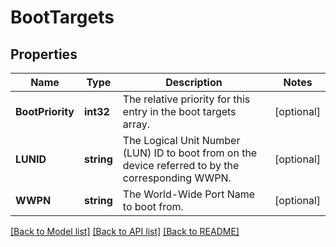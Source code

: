 # BootTargets

## Properties
Name | Type | Description | Notes
------------ | ------------- | ------------- | -------------
**BootPriority** | **int32** | The relative priority for this entry in the boot targets array. | [optional] 
**LUNID** | **string** | The Logical Unit Number (LUN) ID to boot from on the device referred to by the corresponding WWPN. | [optional] 
**WWPN** | **string** | The World-Wide Port Name to boot from. | [optional] 

[[Back to Model list]](../README.md#documentation-for-models) [[Back to API list]](../README.md#documentation-for-api-endpoints) [[Back to README]](../README.md)


